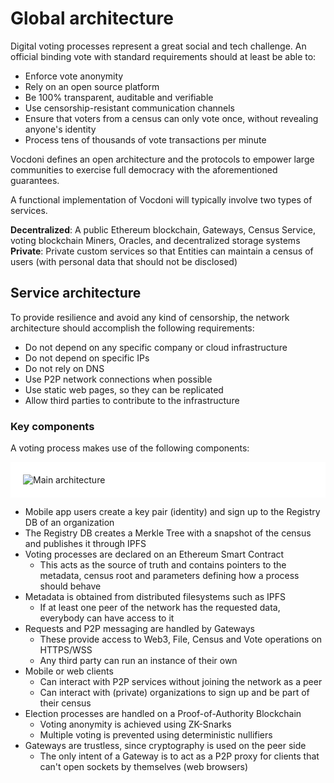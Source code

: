 # Global architecture

Digital voting processes represent a great social and tech challenge. An official binding vote with standard requirements should at least be able to:

+ Enforce vote anonymity
+ Rely on an open source platform
+ Be 100% transparent, auditable and verifiable
+ Use censorship-resistant communication channels
+ Ensure that voters from a census can only vote once, without revealing anyone's identity
+ Process tens of thousands of vote transactions per minute

Vocdoni defines an open architecture and the protocols to empower large communities to exercise full democracy with the aforementioned guarantees. 

A functional implementation of Vocdoni will typically involve two types of services. 

**Decentralized**: A public Ethereum blockchain, Gateways, Census Service, voting blockchain Miners, Oracles, and decentralized storage systems<br/>
**Private**: Private custom services so that Entities can maintain a census of users (with personal data that should not be disclosed)

## Service architecture

To provide resilience and avoid any kind of censorship, the network architecture should accomplish the following requirements:

+ Do not depend on any specific company or cloud infrastructure
+ Do not depend on specific IPs
+ Do not rely on DNS
+ Use P2P network connections when possible
+ Use static web pages, so they can be replicated
+ Allow third parties to contribute to the infrastructure

### Key components
A voting process makes use of the following components:

<div style="padding: 20px; background-color: white;">
	<img src="https://raw.githubusercontent.com/vocdoni/design/main/docs/main-architecture.png" alt="Main architecture"/>
</div>

- Mobile app users create a key pair (identity) and sign up to the Registry DB of an organization
- The Registry DB creates a Merkle Tree with a snapshot of the census and publishes it through IPFS
- Voting processes are declared on an Ethereum Smart Contract
	- This acts as the source of truth and contains pointers to the metadata, census root and parameters defining how a process should behave
- Metadata is obtained from distributed filesystems such as IPFS
	- If at least one peer of the network has the requested data, everybody can have access to it
- Requests and P2P messaging are handled by Gateways
	- These provide access to Web3, File, Census and Vote operations on HTTPS/WSS
	- Any third party can run an instance of their own
- Mobile or web clients
	- Can interact with P2P services without joining the network as a peer
	- Can interact with (private) organizations to sign up and be part of their census
- Election processes are handled on a Proof-of-Authority Blockchain
	- Voting anonymity is achieved using ZK-Snarks
	- Multiple voting is prevented using deterministic nullifiers
- Gateways are trustless, since cryptography is used on the peer side
	- The only intent of a Gateway is to act as a P2P proxy for clients that can't open sockets by themselves (web browsers)

